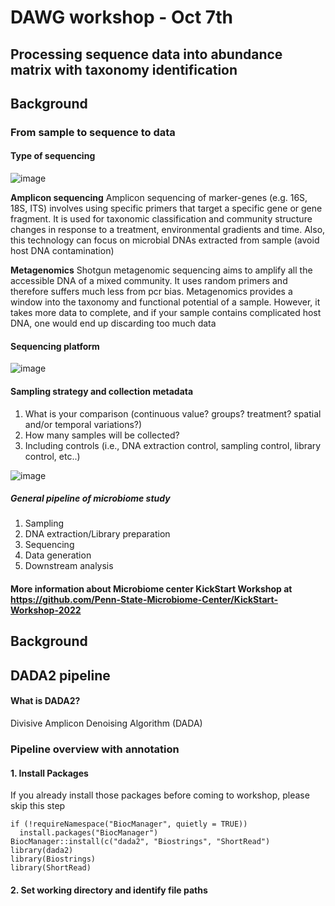 # DAWG workshop - Oct 7th
## Processing sequence data into abundance matrix with taxonomy identification

## Background

### From sample to sequence to data

#### Type of sequencing ####
![image](https://user-images.githubusercontent.com/77017866/193500525-9bb0e0c1-0473-4c4b-8544-ee5e54297c1a.png )

**Amplicon sequencing**
Amplicon sequencing of marker-genes (e.g. 16S, 18S, ITS) involves using specific primers that target a specific gene or gene fragment. It is used for taxonomic classification and community structure changes in response to a treatment, environmental gradients and time. Also, this technology can focus on microbial DNAs extracted from sample (avoid host DNA contamination)

**Metagenomics**
Shotgun metagenomic sequencing aims to amplify all the accessible DNA of a mixed community. It uses random primers and therefore suffers much less from pcr bias. Metagenomics provides a window into the taxonomy and functional potential of a sample. However, it takes more data to complete, and if your sample contains complicated host DNA, one would end up discarding too much data


#### Sequencing platform ####
![image](https://user-images.githubusercontent.com/77017866/193501230-0921699c-b36a-4fea-88b5-10d316db19a8.png)

#### Sampling strategy and collection metadata ####

1. What is your comparison (continuous value? groups? treatment? spatial and/or temporal variations?)
2. How many samples will be collected?
3. Including controls (i.e., DNA extraction control, sampling control, library control, etc..)

![image](https://user-images.githubusercontent.com/77017866/193501804-eccb70c6-cbab-4b80-b009-3e274f10b336.png)

##### General pipeline of microbiome study

1. Sampling
2. DNA extraction/Library preparation
3. Sequencing
4. Data generation
5. Downstream analysis

#### More information about Microbiome center KickStart Workshop at https://github.com/Penn-State-Microbiome-Center/KickStart-Workshop-2022

## Background

## DADA2 pipeline
#### What is DADA2?
Divisive Amplicon Denoising Algorithm (DADA)



### Pipeline overview with annotation
#### 1. Install Packages ####
If you already install those packages before coming to workshop, please skip this step

```
if (!requireNamespace("BiocManager", quietly = TRUE))
  install.packages("BiocManager")
BiocManager::install(c("dada2", "Biostrings", "ShortRead")
library(dada2)
library(Biostrings)
library(ShortRead)
```

#### 2. Set working directory and identify file paths


